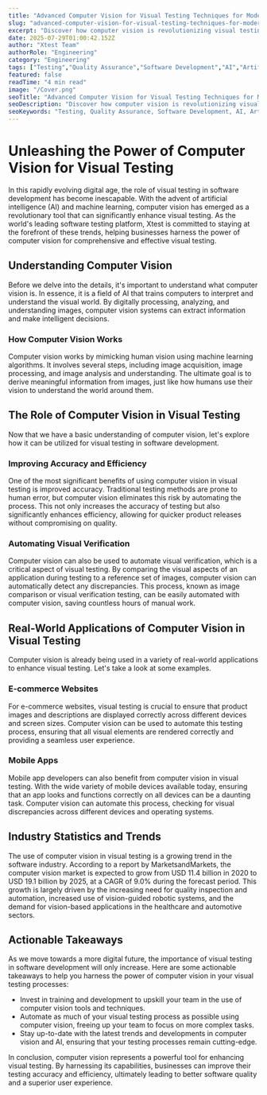 ```yaml
---
title: "Advanced Computer Vision for Visual Testing Techniques for Modern Development"
slug: "advanced-computer-vision-for-visual-testing-techniques-for-modern-development"
excerpt: "Discover how computer vision is revolutionizing visual testing, making it more accurate and efficient. Dive into our in-depth analysis of how AI-powered technology is transforming the way we test and understand visual data. Dont miss out on our comprehensive guide on Computer Vision for Visual Testing, the future of quality assurance and image analysis."
date: 2025-07-29T01:00:42.152Z
author: "Xtest Team"
authorRole: "Engineering"
category: "Engineering"
tags: ["Testing","Quality Assurance","Software Development","AI","Artificial Intelligence"]
featured: false
readTime: "4 min read"
image: "/Cover.png"
seoTitle: "Advanced Computer Vision for Visual Testing Techniques for Modern Development"
seoDescription: "Discover how computer vision is revolutionizing visual testing, making it more accurate and efficient. Dive into our in-depth analysis of how AI-powered technology is transforming the way we test and understand visual data. Dont miss out on our comprehensive guide on Computer Vision for Visual Testing, the future of quality assurance and image analysis."
seoKeywords: "Testing, Quality Assurance, Software Development, AI, Artificial Intelligence"
---
```


# Unleashing the Power of Computer Vision for Visual Testing

In this rapidly evolving digital age, the role of visual testing in software development has become inescapable. With the advent of artificial intelligence (AI) and machine learning, computer vision has emerged as a revolutionary tool that can significantly enhance visual testing. As the world's leading software testing platform, Xtest is committed to staying at the forefront of these trends, helping businesses harness the power of computer vision for comprehensive and effective visual testing.

## Understanding Computer Vision

Before we delve into the details, it's important to understand what computer vision is. In essence, it is a field of AI that trains computers to interpret and understand the visual world. By digitally processing, analyzing, and understanding images, computer vision systems can extract information and make intelligent decisions.

### How Computer Vision Works

Computer vision works by mimicking human vision using machine learning algorithms. It involves several steps, including image acquisition, image processing, and image analysis and understanding. The ultimate goal is to derive meaningful information from images, just like how humans use their vision to understand the world around them.

## The Role of Computer Vision in Visual Testing

Now that we have a basic understanding of computer vision, let's explore how it can be utilized for visual testing in software development.

### Improving Accuracy and Efficiency

One of the most significant benefits of using computer vision in visual testing is improved accuracy. Traditional testing methods are prone to human error, but computer vision eliminates this risk by automating the process. This not only increases the accuracy of testing but also significantly enhances efficiency, allowing for quicker product releases without compromising on quality.

### Automating Visual Verification

Computer vision can also be used to automate visual verification, which is a critical aspect of visual testing. By comparing the visual aspects of an application during testing to a reference set of images, computer vision can automatically detect any discrepancies. This process, known as image comparison or visual verification testing, can be easily automated with computer vision, saving countless hours of manual work.

## Real-World Applications of Computer Vision in Visual Testing

Computer vision is already being used in a variety of real-world applications to enhance visual testing. Let's take a look at some examples.

### E-commerce Websites

For e-commerce websites, visual testing is crucial to ensure that product images and descriptions are displayed correctly across different devices and screen sizes. Computer vision can be used to automate this testing process, ensuring that all visual elements are rendered correctly and providing a seamless user experience.

### Mobile Apps

Mobile app developers can also benefit from computer vision in visual testing. With the wide variety of mobile devices available today, ensuring that an app looks and functions correctly on all devices can be a daunting task. Computer vision can automate this process, checking for visual discrepancies across different devices and operating systems.

## Industry Statistics and Trends

The use of computer vision in visual testing is a growing trend in the software industry. According to a report by MarketsandMarkets, the computer vision market is expected to grow from USD 11.4 billion in 2020 to USD 19.1 billion by 2025, at a CAGR of 9.0% during the forecast period. This growth is largely driven by the increasing need for quality inspection and automation, increased use of vision-guided robotic systems, and the demand for vision-based applications in the healthcare and automotive sectors.

## Actionable Takeaways

As we move towards a more digital future, the importance of visual testing in software development will only increase. Here are some actionable takeaways to help you harness the power of computer vision in your visual testing processes:

*   Invest in training and development to upskill your team in the use of computer vision tools and techniques.
*   Automate as much of your visual testing process as possible using computer vision, freeing up your team to focus on more complex tasks.
*   Stay up-to-date with the latest trends and developments in computer vision and AI, ensuring that your testing processes remain cutting-edge.

In conclusion, computer vision represents a powerful tool for enhancing visual testing. By harnessing its capabilities, businesses can improve their testing accuracy and efficiency, ultimately leading to better software quality and a superior user experience.